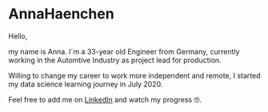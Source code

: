 # AnnaHaenchen

Hello,

my name is Anna. 
I´m a 33-year old Engineer from Germany, currently working in the Automtive Industry as project lead for production.

Willing to change my career to work more independent and remote, I started my data science learning journey in July 2020.



Feel free to add me on [LinkedIn](https://www.linkedin.com/in/annahaenchen/) and watch my progress :nerd_face:.


